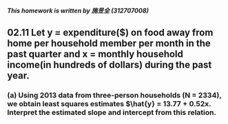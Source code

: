 ##### This homework is written by 施昱全 (312707008)
## 02.11 Let y = expenditure($) on food away from home per household member per month in the past quarter and x = monthly household income(in hundreds of dollars) during the past year.
### (a)  Using 2013 data from three-person households (N = 2334), we obtain least squares estimates $\hat{y} = 13.77 + 0.52x. Interpret the estimated slope and intercept from this relation.
#### 
